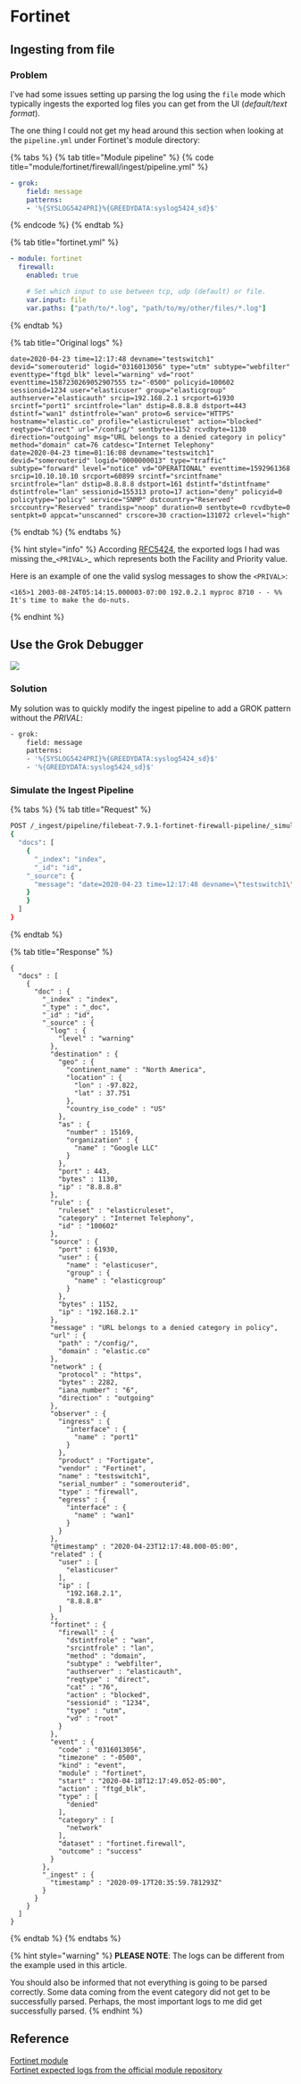 # Fortinet

## Ingesting from file

### Problem

I've had some issues setting up parsing the log using the `file` mode which typically ingests the exported log files you can get from the UI \(_default/text format_\).

The one thing I could not get my head around this section when looking at the `pipeline.yml` under Fortinet's module directory:

{% tabs %}
{% tab title="Module pipeline" %}
{% code title="module/fortinet/firewall/ingest/pipeline.yml" %}
```yaml
- grok:
    field: message
    patterns:
    - '%{SYSLOG5424PRI}%{GREEDYDATA:syslog5424_sd}$'
```
{% endcode %}
{% endtab %}

{% tab title="fortinet.yml" %}
```yaml
- module: fortinet
  firewall:
    enabled: true

    # Set which input to use between tcp, udp (default) or file.
    var.input: file
    var.paths: ["path/to/*.log", "path/to/my/other/files/*.log"]
```
{% endtab %}

{% tab title="Original logs" %}
```
date=2020-04-23 time=12:17:48 devname="testswitch1" devid="somerouterid" logid="0316013056" type="utm" subtype="webfilter" eventtype="ftgd_blk" level="warning" vd="root" eventtime=1587230269052907555 tz="-0500" policyid=100602 sessionid=1234 user="elasticuser" group="elasticgroup" authserver="elasticauth" srcip=192.168.2.1 srcport=61930 srcintf="port1" srcintfrole="lan" dstip=8.8.8.8 dstport=443 dstintf="wan1" dstintfrole="wan" proto=6 service="HTTPS" hostname="elastic.co" profile="elasticruleset" action="blocked" reqtype="direct" url="/config/" sentbyte=1152 rcvdbyte=1130 direction="outgoing" msg="URL belongs to a denied category in policy" method="domain" cat=76 catdesc="Internet Telephony"
date=2020-04-23 time=01:16:08 devname="testswitch1" devid="somerouterid" logid="0000000013" type="traffic" subtype="forward" level="notice" vd="OPERATIONAL" eventtime=1592961368 srcip=10.10.10.10 srcport=60899 srcintf="srcintfname" srcintfrole="lan" dstip=8.8.8.8 dstport=161 dstintf="dstintfname" dstintfrole="lan" sessionid=155313 proto=17 action="deny" policyid=0 policytype="policy" service="SNMP" dstcountry="Reserved" srccountry="Reserved" trandisp="noop" duration=0 sentbyte=0 rcvdbyte=0 sentpkt=0 appcat="unscanned" crscore=30 craction=131072 crlevel="high"
```
{% endtab %}
{% endtabs %}

{% hint style="info" %}
According [RFC5424](https://tools.ietf.org/html/rfc5424#section-6.2.1), the exported logs I had was missing the_`<PRIVAL>`_ which represents both the Facility and Priority value.

Here is an example of one the valid syslog messages to show the `<PRIVAL>`:

```text
<165>1 2003-08-24T05:14:15.000003-07:00 192.0.2.1 myproc 8710 - - %% It's time to make the do-nuts.
```
{% endhint %}

## Use the Grok Debugger

![](../../.gitbook/assets/image%20%282%29.png)

### Solution

My solution was to quickly modify the ingest pipeline to add a GROK pattern without the _PRIVAL_:

```bash
- grok:
    field: message
    patterns:
    - '%{SYSLOG5424PRI}%{GREEDYDATA:syslog5424_sd}$'
    - '%{GREEDYDATA:syslog5424_sd}$'
```

### Simulate the Ingest Pipeline

{% tabs %}
{% tab title="Request" %}
```bash
POST /_ingest/pipeline/filebeat-7.9.1-fortinet-firewall-pipeline/_simulate
{
  "docs": [
    {
      "_index": "index",
      "_id": "id",
    "_source": {
      "message": "date=2020-04-23 time=12:17:48 devname=\"testswitch1\" devid=\"somerouterid\" logid=\"0316013056\" type=\"utm\" subtype=\"webfilter\" eventtype=\"ftgd_blk\" level=\"warning\" vd=\"root\" eventtime=1587230269052907555 tz=\"-0500\" policyid=100602 sessionid=1234 user=\"elasticuser\" group=\"elasticgroup\" authserver=\"elasticauth\" srcip=192.168.2.1 srcport=61930 srcintf=\"port1\" srcintfrole=\"lan\" dstip=8.8.8.8 dstport=443 dstintf=\"wan1\" dstintfrole=\"wan\" proto=6 service=\"HTTPS\" hostname=\"elastic.co\" profile=\"elasticruleset\" action=\"blocked\" reqtype=\"direct\" url=\"/config/\" sentbyte=1152 rcvdbyte=1130 direction=\"outgoing\" msg=\"URL belongs to a denied category in policy\" method=\"domain\" cat=76 catdesc=\"Internet Telephony\""
    }
    }
  ]
}
```
{% endtab %}

{% tab title="Response" %}
```
{
  "docs" : [
    {
      "doc" : {
        "_index" : "index",
        "_type" : "_doc",
        "_id" : "id",
        "_source" : {
          "log" : {
            "level" : "warning"
          },
          "destination" : {
            "geo" : {
              "continent_name" : "North America",
              "location" : {
                "lon" : -97.822,
                "lat" : 37.751
              },
              "country_iso_code" : "US"
            },
            "as" : {
              "number" : 15169,
              "organization" : {
                "name" : "Google LLC"
              }
            },
            "port" : 443,
            "bytes" : 1130,
            "ip" : "8.8.8.8"
          },
          "rule" : {
            "ruleset" : "elasticruleset",
            "category" : "Internet Telephony",
            "id" : "100602"
          },
          "source" : {
            "port" : 61930,
            "user" : {
              "name" : "elasticuser",
              "group" : {
                "name" : "elasticgroup"
              }
            },
            "bytes" : 1152,
            "ip" : "192.168.2.1"
          },
          "message" : "URL belongs to a denied category in policy",
          "url" : {
            "path" : "/config/",
            "domain" : "elastic.co"
          },
          "network" : {
            "protocol" : "https",
            "bytes" : 2282,
            "iana_number" : "6",
            "direction" : "outgoing"
          },
          "observer" : {
            "ingress" : {
              "interface" : {
                "name" : "port1"
              }
            },
            "product" : "Fortigate",
            "vendor" : "Fortinet",
            "name" : "testswitch1",
            "serial_number" : "somerouterid",
            "type" : "firewall",
            "egress" : {
              "interface" : {
                "name" : "wan1"
              }
            }
          },
          "@timestamp" : "2020-04-23T12:17:48.000-05:00",
          "related" : {
            "user" : [
              "elasticuser"
            ],
            "ip" : [
              "192.168.2.1",
              "8.8.8.8"
            ]
          },
          "fortinet" : {
            "firewall" : {
              "dstintfrole" : "wan",
              "srcintfrole" : "lan",
              "method" : "domain",
              "subtype" : "webfilter",
              "authserver" : "elasticauth",
              "reqtype" : "direct",
              "cat" : "76",
              "action" : "blocked",
              "sessionid" : "1234",
              "type" : "utm",
              "vd" : "root"
            }
          },
          "event" : {
            "code" : "0316013056",
            "timezone" : "-0500",
            "kind" : "event",
            "module" : "fortinet",
            "start" : "2020-04-18T12:17:49.052-05:00",
            "action" : "ftgd_blk",
            "type" : [
              "denied"
            ],
            "category" : [
              "network"
            ],
            "dataset" : "fortinet.firewall",
            "outcome" : "success"
          }
        },
        "_ingest" : {
          "timestamp" : "2020-09-17T20:35:59.781293Z"
        }
      }
    }
  ]
}

```
{% endtab %}
{% endtabs %}

{% hint style="warning" %}
**PLEASE NOTE**: The logs can be different from the example used in this article.

You should also be informed that not everything is going to be parsed correctly. Some data coming from the event category did not get to be successfully parsed. Perhaps, the most important logs to me did get successfully parsed.
{% endhint %}

## Reference

[Fortinet module](https://www.elastic.co/guide/en/beats/filebeat/7.9/filebeat-module-fortinet.html)  
[Fortinet expected logs from the official module repository](https://github.com/elastic/beats/blob/829c3b7dcc6365161d83a3b10f05a9f9990f36c3/x-pack/filebeat/module/fortinet/firewall/test/fortinet.log)

